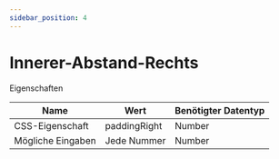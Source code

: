 ```yaml
---
sidebar_position: 4
---
```


# Innerer-Abstand-Rechts

Eigenschaften

| Name              | Wert              | Benötigter Datentyp   |
| ----              | ----              | --------------------- |
| CSS-Eigenschaft   | paddingRight    | Number           |
| Mögliche Eingaben | Jede Nummer | Number           |